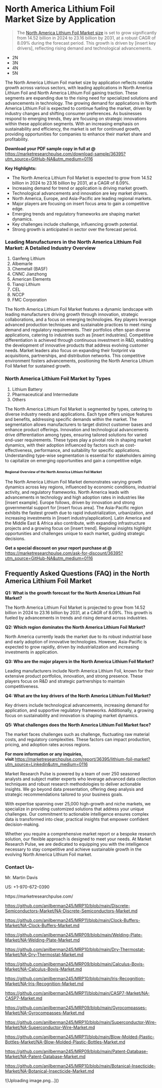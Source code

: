 <h1>North America Lithium Foil Market&nbsp;Size by Application</h1><blockquote><p>The <a href="https://marketresearchpulse.com/download-sample/36395?utm_source=GitHub-NA&amp;utm_medium=0116">North America Lithium Foil Market size</a> is set to grow significantly from 14.52 billion in 2024 to 23.16 billion by 2031, at a robust CAGR of 8.09% during the forecast period. This growth is driven by [insert key drivers], reflecting rising demand and technological advancements.</p></blockquote><ul><li>2N <li> 3N <li> 4N <li> 5N</li></ul><p>The North America Lithium Foil market size by application reflects notable growth across various sectors, with leading applications in North America Lithium Foil and North America Lithium Foil gaining traction. These segments are expanding due to the rising need for specialized solutions and advancements in technology. The growing demand for applications in North America Lithium Foil is expected to continue fueling the market, driven by industry changes and shifting consumer preferences. As businesses respond to emerging trends, they are focusing on strategic innovations within these application segments. With an increasing emphasis on sustainability and efficiency, the market is set for continued growth, providing opportunities for companies to enhance their market share and profitability.</p><p><strong>Download your PDF sample copy in full at @ </strong><a href="https://marketresearchpulse.com/download-sample/36395?utm_source=GitHub-NA&amp;utm_medium=0116">https://marketresearchpulse.com/download-sample/36395?utm_source=GitHub-NA&amp;utm_medium=0116</a></p><p><strong>Key Highlights: </strong></p><ul><li>The North America Lithium Foil Market is expected to grow from 14.52 billion in 2024 to 23.16 billion by 2031, at a CAGR of 8.09%.</li><li>Increasing demand for trend or application is driving market growth.</li><li>Technological advancements and innovation are key market drivers.</li><li>North America, Europe, and Asia-Pacific are leading regional markets.</li><li>Major players are focusing on insert focus area to gain a competitive edge.</li><li>Emerging trends and regulatory frameworks are shaping market dynamics.</li><li>Key challenges include challenge, influencing growth potential.</li><li>Strong growth is anticipated in sector over the forecast period.</li></ul><h3>Leading Manufacturers in the North America Lithium Foil Market: A Detailed Industry Overview</h3><ol><li>Ganfeng Lithium</li><li>Albemarle</li><li>Chemetall (BASF)</li><li>CNNC Jianzhong</li><li>American Elements</li><li>Tianqi Lithium</li><li>CEL</li><li>NCCP</li><li>FMC Corporation</li></ol><div class="flex max-w-full flex-col flex-grow"><div class="min-h-8 text-message flex w-full flex-col items-end gap-2 whitespace-normal break-words [.text-message+&amp;]:mt-5" dir="auto" data-message-author-role="assistant" data-message-id="fd8432e4-4910-450d-b182-61b7bfb0a01f" data-message-model-slug="gpt-4o"><div class="flex w-full flex-col gap-1 empty:hidden first:pt-[3px]"><div class="markdown prose w-full break-words dark:prose-invert light"><p>The North America Lithium Foil Market features a dynamic landscape with leading manufacturers driving growth through innovation, strategic collaborations, and a focus on emerging technologies. Key players leverage advanced production techniques and sustainable practices to meet rising demand and regulatory requirements. Their portfolios often span diverse applications, catering to industries such as [insert industries]. Competitive differentiation is achieved through continuous investment in R&amp;D, enabling the development of innovative products that address evolving customer needs. Market leaders also focus on expanding their footprint via acquisitions, partnerships, and distribution networks. This competitive environment fosters advancements, positioning the North America Lithium Foil Market for sustained growth.</p></div></div></div></div><h3>North America Lithium Foil Market by Types</h3><ol><li>Lithium Battery <li> Pharmaceutical and Intermediate <li> Others</li></ol><div class="flex max-w-full flex-col flex-grow"><div class="min-h-8 text-message flex w-full flex-col items-end gap-2 whitespace-normal break-words [.text-message+&amp;]:mt-5" dir="auto" data-message-author-role="assistant" data-message-id="084470be-0bb7-4664-bddf-5156b4f41249" data-message-model-slug="gpt-4o-mini"><div class="flex w-full flex-col gap-1 empty:hidden first:pt-[3px]"><div class="markdown prose w-full break-words dark:prose-invert light"><p>The North America Lithium Foil Market is segmented by types, catering to diverse industry needs and applications. Each type offers unique features and benefits, addressing specific demands within the market. The segmentation allows manufacturers to target distinct customer bases and enhance product offerings. Innovation and technological advancements drive differentiation among types, ensuring tailored solutions for varied end-user requirements. These types play a pivotal role in shaping market dynamics, with their adoption influenced by factors such as cost-effectiveness, performance, and suitability for specific applications. Understanding type-wise segmentation is essential for stakeholders aiming to capitalize on emerging opportunities and gain a competitive edge.</p></div></div></div></div><h3><span style="font-size: 11px;">Regional Overview of the North America Lithium Foil Market</span></h3><div class="flex max-w-full flex-col flex-grow"><div class="min-h-8 text-message flex w-full flex-col items-end gap-2 whitespace-normal break-words [.text-message+&amp;]:mt-5" dir="auto" data-message-author-role="assistant" data-message-id="e9038762-ce64-4e30-91c9-9bd413514231" data-message-model-slug="gpt-4o-mini"><div class="flex w-full flex-col gap-1 empty:hidden first:pt-[3px]"><div class="markdown prose w-full break-words dark:prose-invert light"><p>The North America Lithium Foil Market demonstrates varying growth dynamics across key regions, influenced by economic conditions, industrial activity, and regulatory frameworks. North America leads with advancements in technology and high adoption rates in industries like [insert example]. Europe follows, driven by innovation and strong governmental support for [insert focus area]. The Asia-Pacific region exhibits the fastest growth due to rapid industrialization, urbanization, and increasing investments in [insert industry/application]. Latin America and the Middle East &amp; Africa also contribute, with expanding infrastructure projects and a growing focus on [insert trend]. Regional insights highlight opportunities and challenges unique to each market, guiding strategic decisions.</p></div></div></div></div><p><strong>Get a special discount on your report purchase at @ </strong><a href="https://marketresearchpulse.com/ask-for-discount/36395?utm_source=GitHub-NA&amp;utm_medium=0116">https://marketresearchpulse.com/ask-for-discount/36395?utm_source=GitHub-NA&amp;utm_medium=0116</a></p><h2>Frequently Asked Questions (FAQ) in the North America Lithium Foil Market</h2><p><strong>Q1: What is the growth forecast for the North America Lithium Foil Market?</strong></p><p>The North America Lithium Foil Market is projected to grow from 14.52 billion in 2024 to 23.16 billion by 2031, at a CAGR of 8.09%. This growth is fueled by advancements in trends and rising demand across industries.</p><p><strong>Q2: Which region dominates the North America Lithium Foil Market?</strong></p><p>North America currently leads the market due to its robust industrial base and early adoption of innovative technologies. However, Asia-Pacific is expected to grow rapidly, driven by industrialization and increasing investments in application.</p><p><strong>Q3: Who are the major players in the North America Lithium Foil Market?</strong></p><p>Leading manufacturers include North America Lithium Foil, known for their extensive product portfolios, innovation, and strong presence. These players focus on R&amp;D and strategic partnerships to maintain competitiveness.</p><p><strong>Q4: What are the key drivers of the North America Lithium Foil Market?</strong></p><p>Key drivers include technological advancements, increasing demand for application, and supportive regulatory frameworks. Additionally, a growing focus on sustainability and innovation is shaping market dynamics.</p><p><strong>Q5: What challenges does the North America Lithium Foil Market face?</strong></p><p>The market faces challenges such as challenge, fluctuating raw material costs, and regulatory complexities. These factors can impact production, pricing, and adoption rates across regions.</p><p><strong>For more information or any inquiries, visit&nbsp;</strong><a href="https://marketresearchpulse.com/report/36395/lithium-foil-market?utm_source=Linkedin&utm_medium=0116">https://marketresearchpulse.com/report/36395/lithium-foil-market?utm_source=Linkedin&utm_medium=0116</a></p><p>Market Research Pulse is powered by a team of over 250 seasoned analysts and subject matter experts who leverage advanced data collection techniques and robust research methodologies to deliver actionable insights. We go beyond data presentation, offering deep analysis and strategic recommendations tailored to your business goals.</p><p>With expertise spanning over 25,000 high-growth and niche markets, we specialize in providing customized solutions that address your unique challenges. Our commitment to actionable intelligence ensures complex data is transformed into clear, practical insights that empower confident decision-making.</p><p>Whether you require a comprehensive market report or a bespoke research solution, our flexible approach is designed to meet your needs. At Market Research Pulse, we are dedicated to equipping you with the intelligence necessary to stay competitive and achieve sustainable growth in the evolving North America Lithium Foil market.</p><h3><strong>Contact Us-</strong></h3><p>Mr. Martin Davis</p><p>US: +1-970-672-0390</p><p>https://marketresearchpulse.com/</p><p><a href="https://github.com/anilberman245/MRP10/blob/main/Discrete-Semiconductors-Market/NA-Discrete-Semiconductors-Market.md">https://github.com/anilberman245/MRP10/blob/main/Discrete-Semiconductors-Market/NA-Discrete-Semiconductors-Market.md</a></p><p><a href="https://github.com/anilberman245/MRP11/blob/main/Clock-Buffers-Market/NA-Clock-Buffers-Market.md">https://github.com/anilberman245/MRP11/blob/main/Clock-Buffers-Market/NA-Clock-Buffers-Market.md</a></p><p><a href="https://github.com/anilberman245/MRP09/blob/main/Welding-Plate-Market/NA-Welding-Plate-Market.md">https://github.com/anilberman245/MRP09/blob/main/Welding-Plate-Market/NA-Welding-Plate-Market.md</a></p><p><a href="https://github.com/anilberman245/MRP10/blob/main/Dry-Thermostat-Market/NA-Dry-Thermostat-Market.md">https://github.com/anilberman245/MRP10/blob/main/Dry-Thermostat-Market/NA-Dry-Thermostat-Market.md</a></p><p><a href="https://github.com/anilberman245/MRP09/blob/main/Calculus-Bovis-Market/NA-Calculus-Bovis-Market.md">https://github.com/anilberman245/MRP09/blob/main/Calculus-Bovis-Market/NA-Calculus-Bovis-Market.md</a></p><p><a href="https://github.com/anilberman245/MRP10/blob/main/Iris-Recognition-Market/NA-Iris-Recognition-Market.md">https://github.com/anilberman245/MRP10/blob/main/Iris-Recognition-Market/NA-Iris-Recognition-Market.md</a></p><p><a href="https://github.com/anilberman245/MRP11/blob/main/CASP7-Market/NA-CASP7-Market.md">https://github.com/anilberman245/MRP11/blob/main/CASP7-Market/NA-CASP7-Market.md</a></p><p><a href="https://github.com/anilberman245/MRP09/blob/main/Gyrocompasses-Market/NA-Gyrocompasses-Market.md">https://github.com/anilberman245/MRP09/blob/main/Gyrocompasses-Market/NA-Gyrocompasses-Market.md</a></p><p><a href="https://github.com/anilberman245/MRP10/blob/main/Superconductor-Wire-Market/NA-Superconductor-Wire-Market.md">https://github.com/anilberman245/MRP10/blob/main/Superconductor-Wire-Market/NA-Superconductor-Wire-Market.md</a></p><p><a href="https://github.com/anilberman245/MRP11/blob/main/Blow-Molded-Plastic-Bottles-Market/NA-Blow-Molded-Plastic-Bottles-Market.md">https://github.com/anilberman245/MRP11/blob/main/Blow-Molded-Plastic-Bottles-Market/NA-Blow-Molded-Plastic-Bottles-Market.md</a></p><p><a href="https://github.com/anilberman245/MRP09/blob/main/Patent-Database-Market/NA-Patent-Database-Market.md">https://github.com/anilberman245/MRP09/blob/main/Patent-Database-Market/NA-Patent-Database-Market.md</a></p><p><a href="https://github.com/anilberman245/MRP10/blob/main/Botanical-Insecticide-Market/NA-Botanical-Insecticide-Market.md">https://github.com/anilberman245/MRP10/blob/main/Botanical-Insecticide-Market/NA-Botanical-Insecticide-Market.md</a></p>
![Uploading image.png…]()
